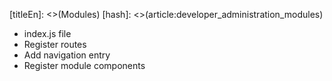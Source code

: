 [titleEn]: <>(Modules)
[hash]: <>(article:developer_administration_modules)

* index.js file
* Register routes
* Add navigation entry
* Register module components
